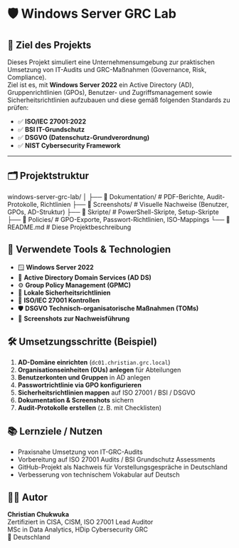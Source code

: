 ﻿# 🛡️ Windows Server GRC Lab

## 🎯 Ziel des Projekts

Dieses Projekt simuliert eine Unternehmensumgebung zur praktischen Umsetzung von IT-Audits und GRC-Maßnahmen (Governance, Risk, Compliance).  
Ziel ist es, mit **Windows Server 2022** ein Active Directory (AD), Gruppenrichtlinien (GPOs), Benutzer- und Zugriffsmanagement sowie Sicherheitsrichtlinien aufzubauen und diese gemäß folgenden Standards zu prüfen:

- ✅ **ISO/IEC 27001:2022**
- ✅ **BSI IT-Grundschutz**
- ✅ **DSGVO (Datenschutz-Grundverordnung)**
- ✅ **NIST Cybersecurity Framework**

---

## 🗂️ Projektstruktur


windows-server-grc-lab/
│
├── 📁 Dokumentation/       # PDF-Berichte, Audit-Protokolle, Richtlinien
├── 📁 Screenshots/         # Visuelle Nachweise (Benutzer, GPOs, AD-Struktur)
├── 📁 Skripte/             # PowerShell-Skripte, Setup-Skripte
├── 📁 Policies/            # GPO-Exporte, Passwort-Richtlinien, ISO-Mappings
└── 📄 README.md            # Diese Projektbeschreibung


## 🧰 Verwendete Tools & Technologien

- 🪟 **Windows Server 2022**
- 🧩 **Active Directory Domain Services (AD DS)**
- ⚙️ **Group Policy Management (GPMC)**
- 🔐 **Lokale Sicherheitsrichtlinien**
- 🧾 **ISO/IEC 27001 Kontrollen**
- 🛡️ **DSGVO Technisch-organisatorische Maßnahmen (TOMs)**
- 📸 **Screenshots zur Nachweisführung**



## 🛠️ Umsetzungsschritte (Beispiel)

1. **AD-Domäne einrichten** (`dc01.christian.grc.local`)
2. **Organisationseinheiten (OUs) anlegen** für Abteilungen
3. **Benutzerkonten und Gruppen** in AD anlegen
4. **Passwortrichtlinie via GPO konfigurieren**
5. **Sicherheitsrichtlinien mappen** auf ISO 27001 / BSI / DSGVO
6. **Dokumentation & Screenshots** sichern
7. **Audit-Protokolle erstellen** (z. B. mit Checklisten)




## 📚 Lernziele / Nutzen

- Praxisnahe Umsetzung von IT-GRC-Audits
- Vorbereitung auf ISO 27001 Audits / BSI Grundschutz Assessments
- GitHub-Projekt als Nachweis für Vorstellungsgespräche in Deutschland
- Verbesserung von technischem Vokabular auf Deutsch



## 🧑‍💻 Autor

**Christian Chukwuka**  
Zertifiziert in CISA, CISM, ISO 27001 Lead Auditor  
MSc in Data Analytics, HDip Cybersecurity GRC  
📍 Deutschland


